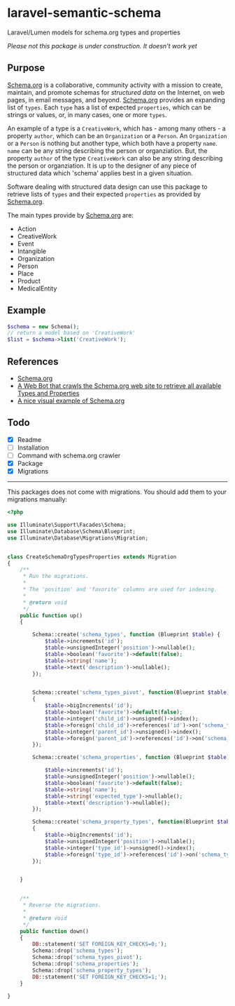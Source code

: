 # laravel-semantic-schema
Laravel/Lumen models for schema.org types and properties

*Please not this package is under construction. It doesn't work yet*


## Purpose

[Schema.org](http://schema.org) is a collaborative, community activity with a mission to create, maintain, and promote schemas for *structured data* on the Internet, on web pages, in email messages, and beyond. [Schema.org](http://schema.org) provides an expanding list of `types`. Each `type` has a list of expected `properties`, which can be strings or values, or, in many cases, one or more `types`. 

An example of a type is a `CreativeWork`, which has - among many others - a property `author`, which can be an `Organization` or a `Person`. An `Organization` or a `Person` is nothing but another type, which both have a property `name`. `name` can be any string describing the person or organziation. But, the property `author` of the type `CreativeWork` can also be any string describing the person or organziation. It is up to the designer of any piece of structured data which 'schema' applies best in a given situation. 

Software dealing with structured data design can use this package to retrieve lists of `types` and their expected `properties` as provided by [Schema.org](http://schema.org).

The main types provide by [Schema.org](http://schema.org) are:

   - Action
   - CreativeWork
   - Event
   - Intangible
   - Organization
   - Person
   - Place
   - Product 
   - MedicalEntity

## Example 

```php
$schema = new Schema();
// return a model based on 'CreativeWork'
$list = $schema->list('CreativeWork');
```

## References 

  - [Schema.org](http://schema.org)
  - [A Web Bot that crawls the Schema.org web site to retrieve all available Types and Properties](https://github.com/alexprut/Spider4Schema)
  - [A nice visual example of Schema.org](https://technicalseo.com/seo-tools/schema-markup-generator/visual/)
 
 
## Todo 

- [x] Readme
- [ ] Installation
- [ ] Command with schema.org crawler 
- [x] Package
- [x] Migrations

<hr>

This packages does not come with migrations. You should add them to your migrations manually:


```php
<?php

use Illuminate\Support\Facades\Schema;
use Illuminate\Database\Schema\Blueprint;
use Illuminate\Database\Migrations\Migration;


class CreateSchemaOrgTypesProperties extends Migration
{
    /**
     * Run the migrations.
     *
     * The 'position' and 'favorite' columns are used for indexing.
     *
     * @return void
     */
    public function up()
    {

        Schema::create('schema_types', function (Blueprint $table) {
            $table->increments('id');
            $table->unsignedInteger('position')->nullable();
            $table->boolean('favorite')->default(false);
            $table->string('name');
            $table->text('description')->nullable();
        });


        Schema::create('schema_types_pivot', function(Blueprint $table)
        {
            $table->bigIncrements('id');
            $table->boolean('favorite')->default(false);
            $table->integer('child_id')->unsigned()->index();
            $table->foreign('child_id')->references('id')->on('schema_types');
            $table->integer('parent_id')->unsigned()->index();
            $table->foreign('parent_id')->references('id')->on('schema_types');
        });

        Schema::create('schema_properties', function (Blueprint $table) {

            $table->increments('id');
            $table->unsignedInteger('position')->nullable();
            $table->boolean('favorite')->default(false);
            $table->string('name');
            $table->string('expected_type')->nullable();
            $table->text('description')->nullable();
        });

        Schema::create('schema_property_types', function(Blueprint $table)
        {
            $table->bigIncrements('id');
            $table->unsignedInteger('position')->nullable();
            $table->integer('type_id')->unsigned()->index();
            $table->foreign('type_id')->references('id')->on('schema_types');
        });


    }


    /**
     * Reverse the migrations.
     *
     * @return void
     */
    public function down()
    {
        DB::statement('SET FOREIGN_KEY_CHECKS=0;');
        Schema::drop('schema_types');
        Schema::drop('schema_types_pivot');
        Schema::drop('schema_properties');
        Schema::drop('schema_property_types');
        DB::statement('SET FOREIGN_KEY_CHECKS=1;');
    }

}
```
